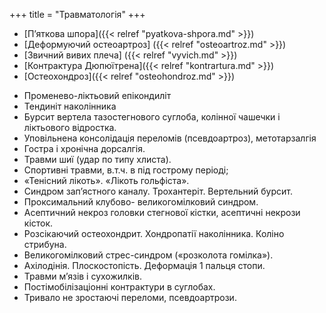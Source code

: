 +++
title = "Травматологія"
+++

- [П’яткова шпора]({{< relref "pyatkova-shpora.md" >}})
- [Деформуючий остеоартроз] ({{< relref "osteoartroz.md" >}})
- [Звичний вивих плеча] ({{< relref "vyvich.md" >}})
- [Контрактура Дюпюїтрена]({{< relref "kontrartura.md" >}})
- [Остеохондроз]({{< relref "osteohondroz.md" >}})
<!--more-->
- Променево-ліктьовий епікондиліт
- Тендиніт наколінника
- Бурсит вертела тазостегнового суглоба, колінної чашечки і ліктьового відростка.
- Уповільнена консолідація переломів (псевдоартроз), метотарзалгія
- Гостра і хронічна дорсалгія.
- Травми шиї (удар по типу хлиста).
- Спортивні травми, в.т.ч. в під гострому періоді;
- «Тенісний лікоть». «Лікоть гольфіста».
- Синдром зап’ястного каналу. Трохантеріт. Вертельний бурсит. 
- Проксимальний клубово- великогомілковий синдром.
- Асептичний некроз головки стегнової кістки, асептичні некрози кісток.
- Розсікаючий остеохондрит. Хондропатії наколінника. Коліно стрибуна.
- Великогомілковий стрес-синдром («розколота гомілка»).
- Ахілодінія. Плоскостопість. Деформація 1 пальця стопи.
- Травми м’язів і сухожилків. 
- Постімобілізаціонні контрактури в суглобах.
- Тривало не зростаючі переломи, псевдоартрози.


